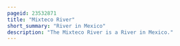 ```yaml
---
pageid: 23532871
title: "Mixteco River"
short_summary: "River in Mexico"
description: "The Mixteco River is a River in Mexico."
---
```

